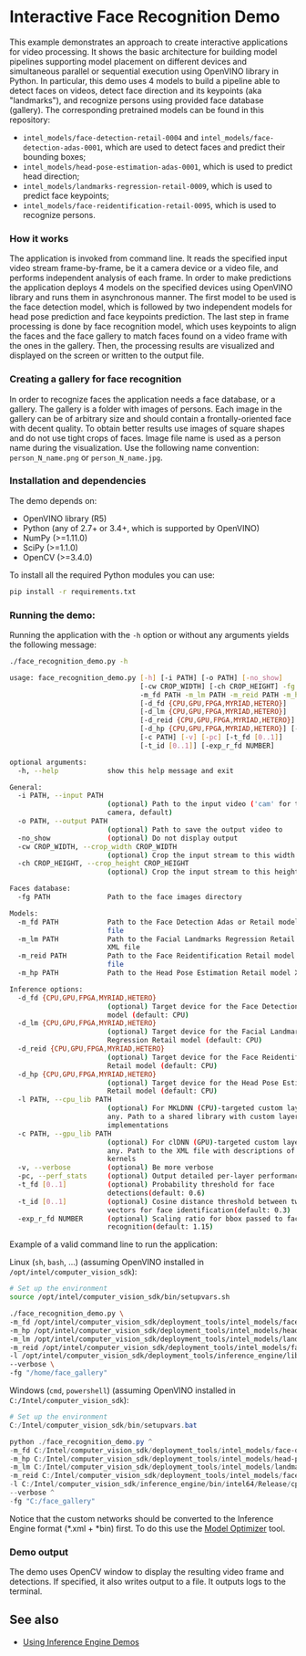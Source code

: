 # Interactive Face Recognition Demo

This example demonstrates an approach to create interactive applications
for video processing. It shows the basic architecture for building model
pipelines supporting model placement on different devices and simultaneous
parallel or sequential execution using OpenVINO library in Python.
In particular, this demo uses 4 models to build a pipeline able to detect
faces on videos, detect face direction and its keypoints (aka "landmarks"),
and recognize persons using provided face database (gallery). The corresponding
pretrained models can be found in this repository:

* `intel_models/face-detection-retail-0004` and
  `intel_models/face-detection-adas-0001`,
    which are used to detect faces and predict their bounding boxes;
* `intel_models/head-pose-estimation-adas-0001`,
    which is used to predict head direction;
* `intel_models/landmarks-regression-retail-0009`,
    which is used to predict face keypoints;
* `intel_models/face-reidentification-retail-0095`,
    which is used to recognize persons.

### How it works

The application is invoked from command line. It reads the specified input
video stream frame-by-frame, be it a camera device or a video file,
and performs independent analysis of each frame. In order to make predictions
the application deploys 4 models on the specified devices using OpenVINO
library and runs them in asynchronous manner. The first model to be used
is the face detection model, which is followed by two independent models
for head pose prediction and face keypoints prediction. The last step in
frame processing is done by face recognition model, which uses keypoints
to align the faces and the face gallery to match faces found on a video
frame with the ones in the gallery. Then, the processing results are
visualized and displayed on the screen or written to the output file.

### Creating a gallery for face recognition

In order to recognize faces the application needs a face database, or a gallery.
The gallery is a folder with images of persons. Each image in the gallery can
be of arbitrary size and should contain a frontally-oriented face with
decent quality. To obtain better results use images of square shapes and do not
use tight crops of faces.
Image file name is used as a person name during the visualization.
Use the following name convention: `person_N_name.png` or `person_N_name.jpg`.

### Installation and dependencies

The demo depends on:
- OpenVINO library (R5)
- Python (any of 2.7+ or 3.4+, which is supported by OpenVINO)
- NumPy (>=1.11.0)
- SciPy (>=1.1.0)
- OpenCV (>=3.4.0)

To install all the required Python modules you can use:

``` sh
pip install -r requirements.txt
```

### Running the demo:

Running the application with the `-h` option or without
any arguments yields the following message:

``` sh
./face_recognition_demo.py -h

usage: face_recognition_demo.py [-h] [-i PATH] [-o PATH] [-no_show]
                                [-cw CROP_WIDTH] [-ch CROP_HEIGHT] -fg PATH
                                -m_fd PATH -m_lm PATH -m_reid PATH -m_hp PATH
                                [-d_fd {CPU,GPU,FPGA,MYRIAD,HETERO}]
                                [-d_lm {CPU,GPU,FPGA,MYRIAD,HETERO}]
                                [-d_reid {CPU,GPU,FPGA,MYRIAD,HETERO}]
                                [-d_hp {CPU,GPU,FPGA,MYRIAD,HETERO}] [-l PATH]
                                [-c PATH] [-v] [-pc] [-t_fd [0..1]]
                                [-t_id [0..1]] [-exp_r_fd NUMBER]

optional arguments:
  -h, --help            show this help message and exit

General:
  -i PATH, --input PATH
                        (optional) Path to the input video ('cam' for the
                        camera, default)
  -o PATH, --output PATH
                        (optional) Path to save the output video to
  -no_show              (optional) Do not display output
  -cw CROP_WIDTH, --crop_width CROP_WIDTH
                        (optional) Crop the input stream to this width
  -ch CROP_HEIGHT, --crop_height CROP_HEIGHT
                        (optional) Crop the input stream to this height

Faces database:
  -fg PATH              Path to the face images directory

Models:
  -m_fd PATH            Path to the Face Detection Adas or Retail model XML
                        file
  -m_lm PATH            Path to the Facial Landmarks Regression Retail model
                        XML file
  -m_reid PATH          Path to the Face Reidentification Retail model XML
                        file
  -m_hp PATH            Path to the Head Pose Estimation Retail model XML file

Inference options:
  -d_fd {CPU,GPU,FPGA,MYRIAD,HETERO}
                        (optional) Target device for the Face Detection Retail
                        model (default: CPU)
  -d_lm {CPU,GPU,FPGA,MYRIAD,HETERO}
                        (optional) Target device for the Facial Landmarks
                        Regression Retail model (default: CPU)
  -d_reid {CPU,GPU,FPGA,MYRIAD,HETERO}
                        (optional) Target device for the Face Reidentification
                        Retail model (default: CPU)
  -d_hp {CPU,GPU,FPGA,MYRIAD,HETERO}
                        (optional) Target device for the Head Pose Estimation
                        Retail model (default: CPU)
  -l PATH, --cpu_lib PATH
                        (optional) For MKLDNN (CPU)-targeted custom layers, if
                        any. Path to a shared library with custom layers
                        implementations
  -c PATH, --gpu_lib PATH
                        (optional) For clDNN (GPU)-targeted custom layers, if
                        any. Path to the XML file with descriptions of the
                        kernels
  -v, --verbose         (optional) Be more verbose
  -pc, --perf_stats     (optional) Output detailed per-layer performance stats
  -t_fd [0..1]          (optional) Probability threshold for face
                        detections(default: 0.6)
  -t_id [0..1]          (optional) Cosine distance threshold between two
                        vectors for face identification(default: 0.3)
  -exp_r_fd NUMBER      (optional) Scaling ratio for bbox passed to face
                        recognition(default: 1.15)
```

Example of a valid command line to run the application:

Linux (`sh`, `bash`, ...) (assuming OpenVINO installed in `/opt/intel/computer_vision_sdk`):

``` sh
# Set up the environment
source /opt/intel/computer_vision_sdk/bin/setupvars.sh

./face_recognition_demo.py \
-m_fd /opt/intel/computer_vision_sdk/deployment_tools/intel_models/face-detection-retail-0004/FP32/face-detection-retail-0004.xml \
-m_hp /opt/intel/computer_vision_sdk/deployment_tools/intel_models/head-pose-estimation-adas-0001/FP32/head-pose-estimation-adas-0001.xml \
-m_lm /opt/intel/computer_vision_sdk/deployment_tools/intel_models/landmarks-regression-retail-0009/FP32/landmarks-regression-retail-0009.xml \
-m_reid /opt/intel/computer_vision_sdk/deployment_tools/intel_models/face-reidentification-retail-0095/FP32/face-reidentification-retail-0095.xml \
-l /opt/intel/computer_vision_sdk/deployment_tools/inference_engine/lib/ubuntu_16.04/intel64/libcpu_extension_sse4.so \
--verbose \
-fg "/home/face_gallery"
```

Windows (`cmd`, `powershell`) (assuming OpenVINO installed in `C:/Intel/computer_vision_sdk`):

``` powershell
# Set up the environment
C:/Intel/computer_vision_sdk/bin/setupvars.bat

python ./face_recognition_demo.py ^
-m_fd C:/Intel/computer_vision_sdk/deployment_tools/intel_models/face-detection-retail-0004/FP32/face-detection-retail-0004.xml ^
-m_hp C:/Intel/computer_vision_sdk/deployment_tools/intel_models/head-pose-estimation-adas-0001/FP32/head-pose-estimation-adas-0001.xml ^
-m_lm C:/Intel/computer_vision_sdk/deployment_tools/intel_models/landmarks-regression-retail-0009/FP32/landmarks-regression-retail-0009.xml ^
-m_reid C:/Intel/computer_vision_sdk/deployment_tools/intel_models/face-reidentification-retail-0095/FP32/face-reidentification-retail-0095.xml ^
-l C:/Intel/computer_vision_sdk/inference_engine/bin/intel64/Release/cpu_extension_avx2.dll ^
--verbose ^
-fg "C:/face_gallery"
```

Notice that the custom networks should be converted to the
Inference Engine format (*.xml + *bin) first. To do this use the
[Model Optimizer](https://software.intel.com/en-us/articles/OpenVINO-ModelOptimizer) tool.

### Demo output

The demo uses OpenCV window to display the resulting video frame and detections.
If specified, it also writes output to a file. It outputs logs to the terminal.

## See also
* [Using Inference Engine Demos](../Readme.md)